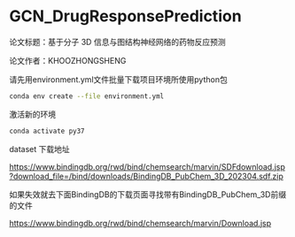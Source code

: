 # GCN_DrugResponsePrediction

论文标题：基于分子 3D 信息与图结构神经网络的药物反应预测

论文作者：KHOOZHONGSHENG



请先用environment.yml文件批量下载项目环境所使用python包

```bash
conda env create --file environment.yml
```

激活新的环境

``` bash
conda activate py37
```



dataset 下载地址

https://www.bindingdb.org/rwd/bind/chemsearch/marvin/SDFdownload.jsp?download_file=/bind/downloads/BindingDB_PubChem_3D_202304.sdf.zip



如果失效就去下面BindingDB的下载页面寻找带有BindingDB_PubChem_3D前缀的文件

https://www.bindingdb.org/rwd/bind/chemsearch/marvin/Download.jsp



